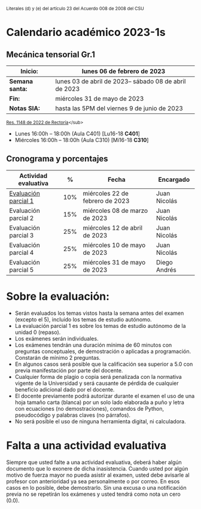 <sub>Literales (d) y (e) del artículo 23 del Acuerdo 008 de 2008 del CSU</sub>

# Calendario académico 2023-1s

## Mecánica tensorial Gr.1
| **Inicio:**               | lunes 06 de febrero de 2023                                     |
| ---                       | ---                                                             |
| **Semana santa:**         | lunes 03 de abril de 2023– sábado 08 de abril de 2023           |
| **Fin:**                  | miércoles 31 de mayo de 2023                                    |
| **Notas SIA:**            | hasta las 5PM del viernes 9 de junio de 2023                    |

<sub>[Res. 1148 de 2022 de Rectoría]([http://www.legal.unal.edu.co/rlunal/home/doc.jsp?d_i=99433](http://dama.manizales.unal.edu.co/wp-content/uploads/2023/01/1148-calendario.pdf))</sub>

- Lunes      16:00h – 18:00h (Aula C401) [Lu16-18 **C401**]
- Miércoles  16:00h – 18:00h (Aula C310) [Mi16-18 **C310**]


## Cronograma y porcentajes

| **Actividad evaluativa** | **%** | **Fecha**                       | **Encargado**|
| ---                      | ---   | ---                             | ---          |
| [Evaluación parcial 1](https://github.com/jnramirezg/mecanica_tensorial/blob/main/docs/temas_examenes_2023-1s.md#examen-1-10-lunes-27-de-febrero-de-2023)     | 10%   | miércoles 22 de febrero de 2023 | Juan Nicolás |
| Evaluación parcial 2     | 15%   | miércoles 08 de marzo de 2023   | Juan Nicolás |
| Evaluación parcial 3     | 25%   | miércoles 12 de abril de 2023   | Juan Nicolás |
| Evaluación parcial 4     | 25%   | miércoles 10 de mayo de 2023    | Juan Nicolás |
| Evaluación parcial 5     | 25%   | miércoles 31 de mayo de 2023    | Diego Andrés |

# Sobre la evaluación:
- Serán evaluados los temas vistos hasta la semana antes del examen (excepto el 5), incluido los temas de estudio autónomo.
- La evaluación parcial 1 es sobre los temas de estudio autónomo de la unidad 0 (repaso).
- Los exámenes serán individuales.
- Los exámenes tendrán una duración mínima de 60 minutos con preguntas conceptuales, de demostración o aplicadas a programación. Constarán de mínimo 2 preguntas.
- En algunos casos será posible que la calificación sea superior a 5.0 con previa manifestación por parte del docente.
- Cualquier forma de plagio o copia será penalizada con la normativa vigente de la Universidad y será causante de pérdida de cualquier beneficio adicional dado por el docente.
- El docente previamente podrá autorizar durante el examen el uso de una hoja tamaño carta (blanca) por un solo lado elaborada a puño y letra con ecuaciones (no demostraciones), comandos de Python, pseudocódigo y palabras claves (no párrafos). 
- No será posible el uso de ninguna herramienta digital, ni calculadora.

# Falta a una actividad evaluativa
Siempre que usted falte a una actividad evaluativa, deberá haber algún documento que lo exonere de dicha inasistencia. Cuando usted por algún motivo de fuerza mayor no pueda asistir al examen, usted debe avisarle al profesor con anterioridad ya sea personalmente o por correo. En esos casos en lo posible, debe demostrarlo. Sin una excusa o una notificación previa no se repetirán los exámenes y usted tendrá como nota un cero (0.0).
